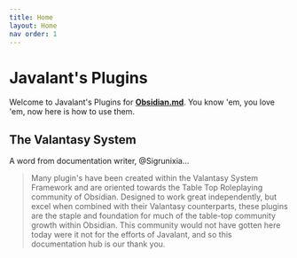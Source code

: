 ```yaml
---
title: Home
layout: Home
nav order: 1
---
```



# Javalant's Plugins

Welcome to Javalant's Plugins for **[Obsidian.md](https://obsidian.md)**. You know 'em, you love 'em, now here is how to use them. 



## The Valantasy System

A word from documentation writer, @Sigrunixia...

> Many plugin's have been created within the Valantasy System Framework and are oriented towards the Table Top Roleplaying community of Obsidian. Designed to work great independently, but excel when combined with their Valantasy counterparts, these plugins are the staple and foundation for much of the table-top community growth within Obsidian. This community would not have gotten here today were it not for the efforts of Javalant, and so this documentation hub is our thank you.

